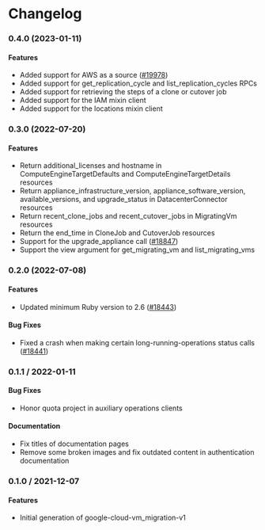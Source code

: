 # Changelog

### 0.4.0 (2023-01-11)

#### Features

* Added support for AWS as a source ([#19978](https://github.com/googleapis/google-cloud-ruby/issues/19978)) 
* Added support for get_replication_cycle and list_replication_cycles RPCs 
* Added support for retrieving the steps of a clone or cutover job 
* Added support for the IAM mixin client 
* Added support for the locations mixin client 

### 0.3.0 (2022-07-20)

#### Features

* Return additional_licenses and hostname in ComputeEngineTargetDefaults and ComputeEngineTargetDetails resources 
* Return appliance_infrastructure_version, appliance_software_version, available_versions, and upgrade_status in DatacenterConnector resources 
* Return recent_clone_jobs and recent_cutover_jobs in MigratingVm resources 
* Return the end_time in CloneJob and CutoverJob resources 
* Support for the upgrade_appliance call ([#18847](https://github.com/googleapis/google-cloud-ruby/issues/18847)) 
* Support the view argument for get_migrating_vm and list_migrating_vms 

### 0.2.0 (2022-07-08)

#### Features

* Updated minimum Ruby version to 2.6 ([#18443](https://github.com/googleapis/google-cloud-ruby/issues/18443)) 
#### Bug Fixes

* Fixed a crash when making certain long-running-operations status calls ([#18441](https://github.com/googleapis/google-cloud-ruby/issues/18441)) 

### 0.1.1 / 2022-01-11

#### Bug Fixes

* Honor quota project in auxiliary operations clients

#### Documentation

* Fix titles of documentation pages
* Remove some broken images and fix outdated content in authentication documentation

### 0.1.0 / 2021-12-07

#### Features

* Initial generation of google-cloud-vm_migration-v1
